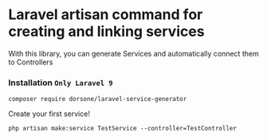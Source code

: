 # Laravel artisan command for creating and linking services
With this library, you can generate Services and automatically connect them to Controllers

### Installation ```Only Laravel 9```

```console
composer require dorsone/laravel-service-generator
```

Create your first service!

```console
php artisan make:service TestService --controller=TestController
```
